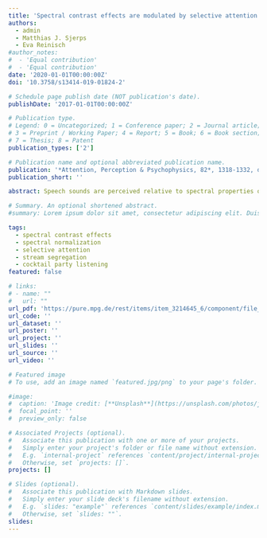 ```yaml
---
title: 'Spectral contrast effects are modulated by selective attention in ‘cocktail party’ settings'
authors:
  - admin
  - Matthias J. Sjerps
  - Eva Reinisch
#author_notes:
#  - 'Equal contribution'
#  - 'Equal contribution'
date: '2020-01-01T00:00:00Z'
doi: '10.3758/s13414-019-01824-2'

# Schedule page publish date (NOT publication's date).
publishDate: '2017-01-01T00:00:00Z'

# Publication type.
# Legend: 0 = Uncategorized; 1 = Conference paper; 2 = Journal article;
# 3 = Preprint / Working Paper; 4 = Report; 5 = Book; 6 = Book section;
# 7 = Thesis; 8 = Patent
publication_types: ['2']

# Publication name and optional abbreviated publication name.
publication: '*Attention, Perception & Psychophysics, 82*, 1318-1332, doi:10.3758/s13414-019-01824-2'
publication_short: ''

abstract: Speech sounds are perceived relative to spectral properties of surrounding speech. For instance, target words ambiguous between /bɪt/ (with low F1) and /bɛt/ (with high F1) are more likely to be perceived as “bet” after a ‘low F1’ sentence, but as “bit” after a ‘high F1’ sentence. However, it is unclear how these spectral contrast effects (SCEs) operate in multi-talker listening conditions. Recently, Feng and Oxenham [(2018b). J.Exp.Psychol.-Hum.Percept.Perform. 44(9), 1447–1457] reported that selective attention affected SCEs to a small degree, using two simultaneously presented sentences produced by a single talker. The present study assessed the role of selective attention in more naturalistic ‘cocktail party’ settings, with 200 lexically unique sentences, 20 target words, and different talkers. Results indicate that selective attention to one talker in one ear (while ignoring another talker in the other ear) modulates SCEs in such a way that only the spectral properties of the attended talker influences target perception. However, SCEs were much smaller in multi-talker settings (Experiment 2) than those in single-talker settings (Experiment 1). Therefore, the influence of SCEs on speech comprehension in more naturalistic settings (i.e., with competing talkers) may be smaller than estimated based on studies without competing talkers.

# Summary. An optional shortened abstract.
#summary: Lorem ipsum dolor sit amet, consectetur adipiscing elit. Duis posuere tellus ac convallis placerat. Proin tincidunt magna sed ex sollicitudin condimentum.

tags:
  - spectral contrast effects
  - spectral normalization
  - selective attention
  - stream segregation
  - cocktail party listening
featured: false

# links:
# - name: ""
#   url: ""
url_pdf: 'https://pure.mpg.de/rest/items/item_3214645_6/component/file_3251038/content'
url_code: ''
url_dataset: ''
url_poster: ''
url_project: ''
url_slides: ''
url_source: ''
url_video: ''

# Featured image
# To use, add an image named `featured.jpg/png` to your page's folder.

#image:
#  caption: 'Image credit: [**Unsplash**](https://unsplash.com/photos/jdD8gXaTZsc)'
#  focal_point: ''
#  preview_only: false

# Associated Projects (optional).
#   Associate this publication with one or more of your projects.
#   Simply enter your project's folder or file name without extension.
#   E.g. `internal-project` references `content/project/internal-project/index.md`.
#   Otherwise, set `projects: []`.
projects: []

# Slides (optional).
#   Associate this publication with Markdown slides.
#   Simply enter your slide deck's filename without extension.
#   E.g. `slides: "example"` references `content/slides/example/index.md`.
#   Otherwise, set `slides: ""`.
slides:
---
```


<!-- THIS MARKDOWN BIT IS CURRENTLY COMMENTED OUT









{{% callout note %}}
Click the _Cite_ button above to demo the feature to enable visitors to import publication metadata into their reference management software.
{{% /callout %}}

Supplementary notes can be added here, including [code and math](https://wowchemy.com/docs/content/writing-markdown-latex/).
-->